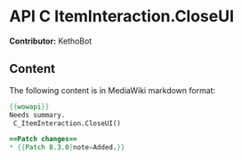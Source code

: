 # API C ItemInteraction.CloseUI

**Contributor:** KethoBot

## Content

The following content is in MediaWiki markdown format:

```mediawiki
{{wowapi}}
Needs summary.
 C_ItemInteraction.CloseUI()

==Patch changes==
* {{Patch 8.3.0|note=Added.}}
```